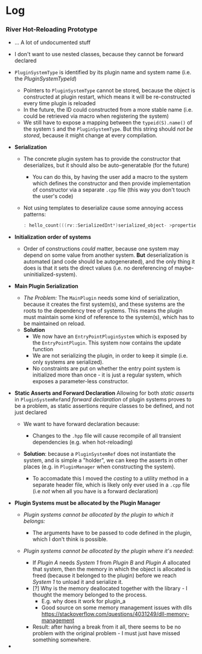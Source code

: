 # Log

### River Hot-Reloading Prototype



- ... A lot of undocumented stuff

- I don't want to use nested classes, because they cannot be forward declared

- `PluginSystemType` is identified by its plugin name and system name (i.e. the *PluginSystemTypeId*)

  - Pointers to `PluginSystemType` cannot be stored, because the object is constructed at plugin restart, which means it will be re-constructed every time plugin is reloaded
  - In the future, the ID could constructed from a more stable name (i.e. could be retrieved via macro when registering the system)
  - We still have to expose a mapping between the `typeid(S).name()` of the system `S` and the `PluginSystemType`. But this string should *not be stored*, because it might change at every compilation.

- **Serialization**

  - The concrete plugin system has to provide the constructor that deserializes, but it should also be auto-generatable (for the future)

    - You can do this, by having the user add a macro to the system which defines the constructor and then provide implementation of constructor via a separate `.cpp` file (this way you don't touch the user's code)

  - Not using templates to deserialize cause some annoying access patterns:
    ```c++
    : hello_count(((rv::SerializedInt*)serialized_object- >properties.at("hello_count"))->value)
    ```
    
- **Initialization order of systems**
  
  - Order of constructions *could* matter, because one system may depend on some value from another system. **But** deserialization is automated (and code should be autogenerated), and the only thing it does is that it sets the direct values (i.e. no dereferencing of maybe-uninitialized-system).


- **Main Plugin Serialization**
  - *The Problem:*
    The `MainPlugin` needs some kind of serialization, because it creates the first system(s), and these systems are the roots to the dependency tree of systems. This means the plugin must maintain some kind of reference to the system(s), which has to be  maintained on reload.
  - **Solution**
    - We now have an `EntryPointPluginSystem` which is exposed by the `EntryPointPlugin`. This system now contains the update function
    - We are not serializing the plugin, in order to keep it simple (i.e. only systems are serialized).
    - No constraints are put on whether the entry point system is initialized more than once - it is just a regular system, which exposes a parameter-less constructor.
- **Static Asserts and Forward Declaration**
  Allowing for both *static asserts* in `PluginSystemRef`and *forward declaration* of plugin systems proves to be a problem, as static assertions require classes to be defined, and not just declared

  - We want to have forward declaration because:

    - Changes to the `.hpp` file will cause recompile of all transient dependencies (e.g. when hot-reloading)
  - **Solution**: because a `PluginSystemRef` does not instantiate the system, and is simple a "holder", we can keep the asserts in other places (e.g. in `PluginManager` when constructing the system). 

    - To accomadate this I moved the *casting* to a utility method in a separate header file, which is likely only ever used in a `.cpp` file (i.e *not* when all you have is a forward declaration)
- **Plugin Systems must be allocated by the Plugin Manager**
  - *Plugin systems cannot be allocated by the plugin to which it belongs:*
  
    - The arguments have to be passed to code defined in the plugin, which I don't think is possible.
  - *Plugin systems cannot be allocated by the plugin where it's needed*:
  
    - If *Plugin A* needs *System 1* from *Plugin B* and *Plugin A* allocated that system, then the memory in which the object is allocated is freed (because it belonged to the plugin) before we reach *System 1* to unload it and serialize it.
    - [?] Why is the memory deallocated together with the library - I thought the memory belonged to the process.
      - E.g. why does it work for plugin_a
      - Good source on some memory management issues with dlls
        https://stackoverflow.com/questions/4031249/dll-memory-management
    - Result: after having a break from it all, there seems to be no problem with the original problem - I must just have missed something somewhere.

- 